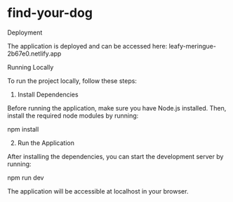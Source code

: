 # find-your-dog

Deployment

The application is deployed and can be accessed here:
leafy-meringue-2b67e0.netlify.app

Running Locally

To run the project locally, follow these steps:

1. Install Dependencies

Before running the application, make sure you have Node.js installed. Then, install the required node modules by running:

npm install

2. Run the Application

After installing the dependencies, you can start the development server by running:

npm run dev

The application will be accessible at localhost in your browser.
